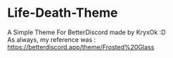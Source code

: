 # Life-Death-Theme
 A Simple Theme For BetterDiscord made by KryxOk :D  
 As always, my reference was : https://betterdiscord.app/theme/Frosted%20Glass
